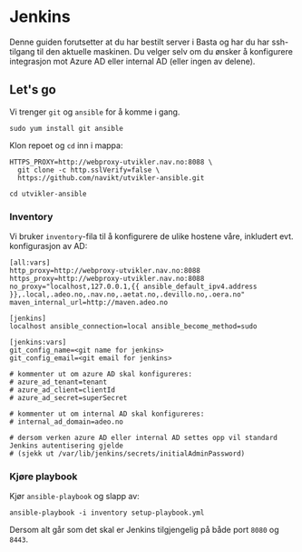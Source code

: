 Jenkins
=======

Denne guiden forutsetter at du har bestilt server i Basta og har du har 
ssh-tilgang til den aktuelle maskinen. 
Du velger selv om du ønsker å konfigurere integrasjon mot Azure AD eller internal AD (eller ingen av delene).

## Let's go

Vi trenger `git` og `ansible` for å komme i gang.

```
sudo yum install git ansible
```

Klon repoet og `cd` inn i mappa:
```
HTTPS_PROXY=http://webproxy-utvikler.nav.no:8088 \
  git clone -c http.sslVerify=false \
  https://github.com/navikt/utvikler-ansible.git
  
cd utvikler-ansible
```

### Inventory

Vi bruker `inventory`-fila til å konfigurere de ulike hostene våre, inkludert evt. konfigurasjon
av AD:

```
[all:vars]
http_proxy=http://webproxy-utvikler.nav.no:8088
https_proxy=http://webproxy-utvikler.nav.no:8088
no_proxy="localhost,127.0.0.1,{{ ansible_default_ipv4.address }},.local,.adeo.no,.nav.no,.aetat.no,.devillo.no,.oera.no"
maven_internal_url=http://maven.adeo.no

[jenkins]
localhost ansible_connection=local ansible_become_method=sudo

[jenkins:vars]
git_config_name=<git name for jenkins>
git_config_email=<git email for jenkins>

# kommenter ut om azure AD skal konfigureres:
# azure_ad_tenant=tenant
# azure_ad_client=clientId
# azure_ad_secret=superSecret

# kommenter ut om internal AD skal konfigureres:
# internal_ad_domain=adeo.no

# dersom verken azure AD eller internal AD settes opp vil standard Jenkins autentisering gjelde 
# (sjekk ut /var/lib/jenkins/secrets/initialAdminPassword)
```

### Kjøre playbook
Kjør `ansible-playbook` og slapp av:
```
ansible-playbook -i inventory setup-playbook.yml
```

Dersom alt går som det skal er Jenkins tilgjengelig på både port `8080` og `8443`.
